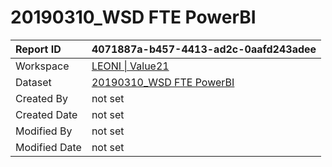 



# 20190310_WSD FTE PowerBI

|Report ID|4071887a-b457-4413-ad2c-0aafd243adee|
| :--- | :--- |
|Workspace|[LEONI \| Value21](../Workspaces/LEONI-\|-Value21.md)|
|Dataset|[20190310_WSD FTE PowerBI](../Datasets/20190310_WSD-FTE-PowerBI.md)|
|Created By|not set|
|Created Date|not set|
|Modified By|not set|
|Modified Date|not set|
